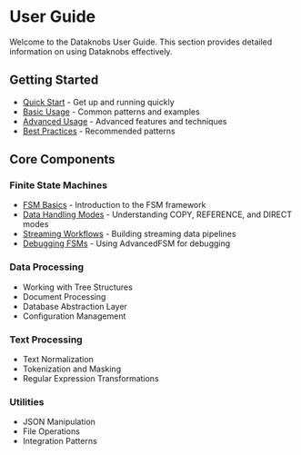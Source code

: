 # User Guide

Welcome to the Dataknobs User Guide. This section provides detailed information on using Dataknobs effectively.

## Getting Started
- [Quick Start](quickstart.md) - Get up and running quickly
- [Basic Usage](basic-usage.md) - Common patterns and examples
- [Advanced Usage](advanced-usage.md) - Advanced features and techniques
- [Best Practices](best-practices.md) - Recommended patterns

## Core Components

### Finite State Machines
- [FSM Basics](fsm-basics.md) - Introduction to the FSM framework
- [Data Handling Modes](fsm-data-modes.md) - Understanding COPY, REFERENCE, and DIRECT modes
- [Streaming Workflows](fsm-streaming.md) - Building streaming data pipelines
- [Debugging FSMs](fsm-debugging.md) - Using AdvancedFSM for debugging

### Data Processing
- Working with Tree Structures
- Document Processing
- Database Abstraction Layer
- Configuration Management

### Text Processing
- Text Normalization
- Tokenization and Masking
- Regular Expression Transformations

### Utilities
- JSON Manipulation
- File Operations
- Integration Patterns